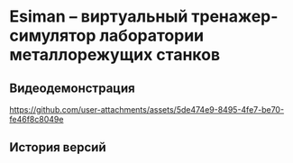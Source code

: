 # Esiman &ndash; виртуальный тренажер-симулятор лаборатории металлорежущих станков

## Видеодемонстрация

https://github.com/user-attachments/assets/5de474e9-8495-4fe7-be70-fe46f8c8049e

## История версий
